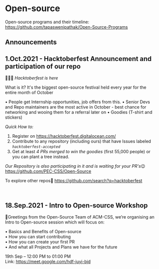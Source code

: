 # Open-source

Open-source programs and their timeline: https://github.com/tapaswenipathak/Open-Source-Programs

## Announcements
## 1.Oct.2021 - Hacktoberfest Announcement and participation of our repo
👻🎃🍬
*Hacktoberfest is here*

What is it?
It's the biggest open-source festival held every year for the entire month of October

• People get Internship opportunities, job offers from this.
• Senior Devs and Repo maintainers are the most active in October - best chance for networking and wooing them for a referral later on
• Goodies (T-shirt and stickers)

*Quick How to:*
1. Register on https://hacktoberfest.digitalocean.com/
2. Contribute to any repository (including ours) that have Issues labeled *`hacktoberfest-accepted`*
3. Get at least *4 PRs merged to win the goodies* (first 55,000 people) or you can plant a tree instead.

*Our Repository is also participating in it and is waiting for your PR's*😉
https://github.com/PEC-CSS/Open-Source

To explore other repos🧐
https://github.com/search?q=hacktoberfest

<br />

## 18.Sep.2021 - Intro to Open-source Workshop
👾Greetings from the Open-Source Team of ACM-CSS, we’re organising an Intro to Open-source session which will focus on:   

• Basics and Benefits of Open-source  
• How you can start contributing  
• How you can create your first PR  
• And what all Projects and Plans we have for the future    

19th Sep – 12:00 PM to 01:00 PM  
Link: https://meet.google.com/hdf-juyj-bjd
